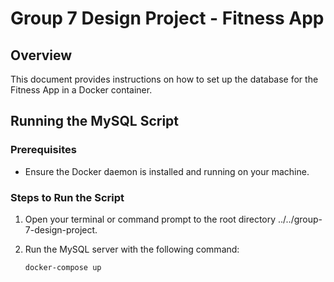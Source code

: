 # Group 7 Design Project - Fitness App

## Overview
This document provides instructions on how to set up the database for the Fitness App in a Docker container.

## Running the MySQL Script

### Prerequisites
- Ensure the Docker daemon is installed and running on your machine.

### Steps to Run the Script

1. Open your terminal or command prompt to the root directory ../../group-7-design-project.

2. Run the MySQL server with the following command:
    ```sh
    docker-compose up
    ```
